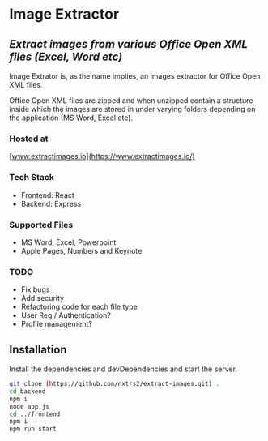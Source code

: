 # Image Extractor
## _Extract images from various Office Open XML files (Excel, Word etc)_

Image Extrator is, as the name implies, an images extractor for Office Open XML files. 

Office Open XML files are zipped and when unzipped contain a structure inside which the images are stored in under varying folders depending on the application (MS Word, Excel etc). 

### Hosted at
[www.extractimages.io](https://www.extractimages.io/)

### Tech Stack
- Frontend: React 
- Backend: Express

### Supported Files
- MS Word, Excel, Powerpoint
- Apple Pages, Numbers and Keynote

### TODO
- Fix bugs
- Add security
- Refactoring code for each file type
- User Reg / Authentication? 
- Profile management?

## Installation

Install the dependencies and devDependencies and start the server.

```sh
git clone (https://github.com/nxtrs2/extract-images.git) .
cd backend
npm i
node app.js
cd ../frontend
npm i
npm run start
```
